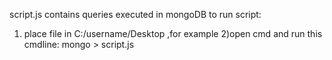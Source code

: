 script.js contains queries executed in mongoDB 
to run script: 
1) place file in C:/username/Desktop ,for example
2)open cmd and run this cmdline: mongo > script.js